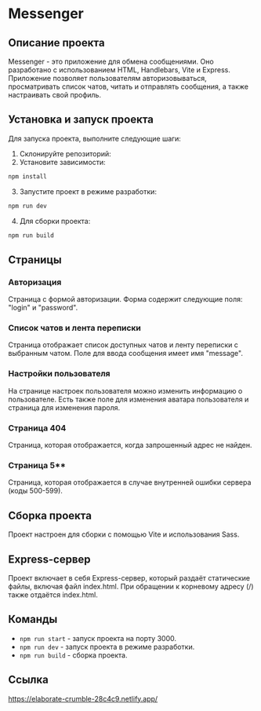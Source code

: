 # Messenger

## Описание проекта

Messenger - это приложение для обмена сообщениями. Оно разработано с использованием HTML, Handlebars, Vite и Express. Приложение позволяет пользователям авторизовываться, просматривать список чатов, читать и отправлять сообщения, а также настраивать свой профиль.

## Установка и запуск проекта

Для запуска проекта, выполните следующие шаги:

1. Склонируйте репозиторий:
2. Установите зависимости:

```bash
npm install
```

3. Запустите проект в режиме разработки:

```bash
npm run dev
```


4. Для сборки проекта:

```bash
npm run build
```


## Страницы

### Авторизация

Страница с формой авторизации. Форма содержит следующие поля: "login" и "password".

### Список чатов и лента переписки

Страница отображает список доступных чатов и ленту переписки с выбранным чатом. Поле для ввода сообщения имеет имя "message".

### Настройки пользователя

На странице настроек пользователя можно изменить информацию о пользователе. Есть также поле для изменения аватара пользователя и страница для изменения пароля.

### Страница 404

Страница, которая отображается, когда запрошенный адрес не найден.

### Страница 5**

Страница, которая отображается в случае внутренней ошибки сервера (коды 500-599).

## Сборка проекта

Проект настроен для сборки с помощью Vite и использования Sass.

## Express-сервер

Проект включает в себя Express-сервер, который раздаёт статические файлы, включая файл index.html. При обращении к корневому адресу (/) также отдаётся index.html.

## Команды

- `npm run start` - запуск проекта на порту 3000.
- `npm run dev` - запуск проекта в режиме разработки.
- `npm run build` - сборка проекта.

## Ссылка
https://elaborate-crumble-28c4c9.netlify.app/